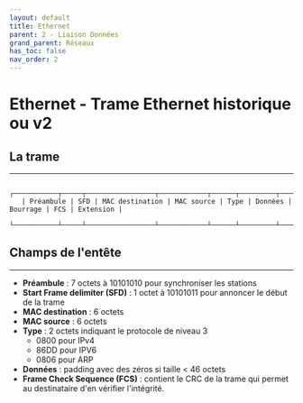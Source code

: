 ```yaml
---
layout: default
title: Ethernet
parent: 2 - Liaison Données
grand_parent: Réseaux
has_toc: false
nav_order: 2
---
```


# Ethernet - Trame Ethernet historique ou v2

## La trame

---

```
   ┌───────────┬─────┬─────────────────┬────────────┬──────┬─────────┬──────────┬─────┬───────────┐
   | Préambule | SFD | MAC destination | MAC source | Type | Données | Bourrage | FCS | Extension |
   └───────────┴─────┴─────────────────┴────────────┴──────┴─────────┴──────────┴─────┴───────────┘
```

## Champs de l'entête

---

- **Préambule** : 7 octets à 10101010 pour synchroniser les stations
- **Start Frame delimiter (SFD)** : 1 octet à 10101011 pour annoncer le début de la trame
- **MAC destination** : 6 octets
- **MAC source** : 6 octets
- **Type** : 2 octets indiquant le protocole de niveau 3
  - 0800 pour IPv4
  - 86DD pour IPV6
  - 0806 pour ARP
- **Données** : padding avec des zéros si taille < 46 octets
- **Frame Check Sequence (FCS)** : contient le CRC de la trame qui permet au destinataire d'en vérifier l'intégrité.
